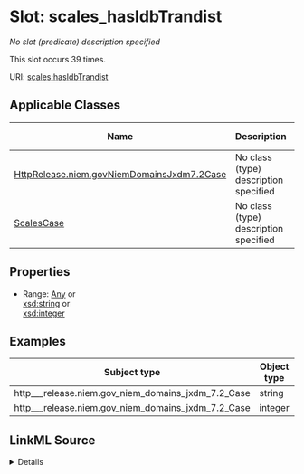 

# Slot: scales_hasIdbTrandist


_No slot (predicate) description specified_






This slot occurs 39 times.


URI: [scales:hasIdbTrandist](http://schemas.scales-okn.org/rdf/scales#hasIdbTrandist)



<!-- no inheritance hierarchy -->





## Applicable Classes

| Name | Description | Modifies Slot |
| --- | --- | --- |
| [HttpRelease.niem.govNiemDomainsJxdm7.2Case](../classes/HttpRelease.niem.govNiemDomainsJxdm7.2Case.md) | No class (type) description specified |  yes  |
| [ScalesCase](../classes/ScalesCase.md) | No class (type) description specified |  no  |







## Properties

* Range: [Any](../classes/Any.md)&nbsp;or&nbsp;<br />[xsd:string](http://www.w3.org/2001/XMLSchema#string)&nbsp;or&nbsp;<br />[xsd:integer](http://www.w3.org/2001/XMLSchema#integer)






## Examples

| Subject type | Object type | Example subject | Example object | Occurrences |
| --- | --- | --- | --- | --- |
| http___release.niem.gov_niem_domains_jxdm_7.2_Case | string | scales:CriminalCase | -8 | 10 |
| http___release.niem.gov_niem_domains_jxdm_7.2_Case | integer | scales:CriminalCase | -8 | 29 |




## LinkML Source

<details>

```yaml
name: scales_hasIdbTrandist
annotations:
  count:
    tag: count
    value: 39
description: No slot (predicate) description specified
examples:
- object:
    example_object: '-8'
    example_object_type: string
    example_predicate: scales:hasIdbTrandist
    example_subject: scales:CriminalCase
    example_subject_type: http___release.niem.gov_niem_domains_jxdm_7.2_Case
- object:
    example_object: '-8'
    example_object_type: integer
    example_predicate: scales:hasIdbTrandist
    example_subject: scales:CriminalCase
    example_subject_type: http___release.niem.gov_niem_domains_jxdm_7.2_Case
from_schema: scales-kg
rank: 1000
slot_uri: scales:hasIdbTrandist
alias: scales_hasIdbTrandist
domain_of:
- http___release.niem.gov_niem_domains_jxdm_7.2_Case
- scales_Case
range: Any
any_of:
- range: string
- range: integer

```
</details>